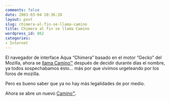 ```yaml
---
comments: false
date: 2003-03-04 10:36:28
layout: post
slug: chimera-al-fin-se-llama-camino
title: Chimera al fin se llama Camino
wordpress_id: 862
categories:
- Internet
---
```


El navegador de interface Aqua “Chimera” basado en el motor “Gecko” del Mozilla, ahora se [llama Camino&trade;](http://www.mozillazine.org/talkback.html?article=2941) después de decidir durante días el nombre, ya todos sospechabamos ésto… más por que vivimos urgeteando por los foros de mozilla.





Pero es bueno saber que ya no hay más legalidades de por medio.





Ahora se abre un nuevo [Camino&trade;](http://www.mozilla.org/projects/camino/).
